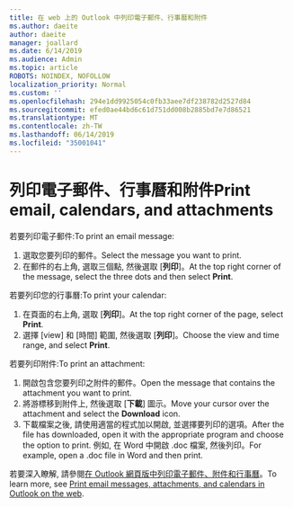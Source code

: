 ```yaml
---
title: 在 web 上的 Outlook 中列印電子郵件、行事曆和附件
ms.author: daeite
author: daeite
manager: joallard
ms.date: 6/14/2019
ms.audience: Admin
ms.topic: article
ROBOTS: NOINDEX, NOFOLLOW
localization_priority: Normal
ms.custom: ''
ms.openlocfilehash: 294e1dd9925054c0fb33aee7df238782d2527d84
ms.sourcegitcommit: efed0ae44bd6c61d751dd008b2885bd7e7d86521
ms.translationtype: MT
ms.contentlocale: zh-TW
ms.lasthandoff: 06/14/2019
ms.locfileid: "35001041"
---
```

# <a name="print-email-calendars-and-attachments"></a><span data-ttu-id="b7b19-102">列印電子郵件、行事曆和附件</span><span class="sxs-lookup"><span data-stu-id="b7b19-102">Print email, calendars, and attachments</span></span>

<span data-ttu-id="b7b19-103">若要列印電子郵件:</span><span class="sxs-lookup"><span data-stu-id="b7b19-103">To print an email message:</span></span>
  
1. <span data-ttu-id="b7b19-104">選取您要列印的郵件。</span><span class="sxs-lookup"><span data-stu-id="b7b19-104">Select the message you want to print.</span></span>
1. <span data-ttu-id="b7b19-105">在郵件的右上角, 選取三個點, 然後選取 [**列印**]。</span><span class="sxs-lookup"><span data-stu-id="b7b19-105">At the top right corner of the message, select the three dots and then select **Print**.</span></span>

<span data-ttu-id="b7b19-106">若要列印您的行事曆:</span><span class="sxs-lookup"><span data-stu-id="b7b19-106">To print your calendar:</span></span>

1. <span data-ttu-id="b7b19-107">在頁面的右上角, 選取 [**列印**]。</span><span class="sxs-lookup"><span data-stu-id="b7b19-107">At the top right corner of the page, select **Print**.</span></span>
1. <span data-ttu-id="b7b19-108">選擇 [view] 和 [時間] 範圍, 然後選取 [**列印**]。</span><span class="sxs-lookup"><span data-stu-id="b7b19-108">Choose the view and time range, and select **Print**.</span></span>

<span data-ttu-id="b7b19-109">若要列印附件:</span><span class="sxs-lookup"><span data-stu-id="b7b19-109">To print an attachment:</span></span>

1. <span data-ttu-id="b7b19-110">開啟包含您要列印之附件的郵件。</span><span class="sxs-lookup"><span data-stu-id="b7b19-110">Open the message that contains the attachment you want to print.</span></span>
2. <span data-ttu-id="b7b19-111">將游標移到附件上, 然後選取 [**下載**] 圖示。</span><span class="sxs-lookup"><span data-stu-id="b7b19-111">Move your cursor over the attachment and select the **Download** icon.</span></span>
3. <span data-ttu-id="b7b19-112">下載檔案之後, 請使用適當的程式加以開啟, 並選擇要列印的選項。</span><span class="sxs-lookup"><span data-stu-id="b7b19-112">After the file has downloaded, open it with the appropriate program and choose the option to print.</span></span> <span data-ttu-id="b7b19-113">例如, 在 Word 中開啟 .doc 檔案, 然後列印。</span><span class="sxs-lookup"><span data-stu-id="b7b19-113">For example, open a .doc file in Word and then print.</span></span>

<span data-ttu-id="b7b19-114">若要深入瞭解, 請參閱[在 Outlook 網頁版中列印電子郵件、附件和行事曆](https://support.office.com/article/2cf529d1-3b8f-4de2-b254-b7f870e58a2b)。</span><span class="sxs-lookup"><span data-stu-id="b7b19-114">To learn more, see [Print email messages, attachments, and calendars in Outlook on the web](https://support.office.com/article/2cf529d1-3b8f-4de2-b254-b7f870e58a2b).</span></span>